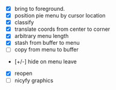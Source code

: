 - [x] bring to foreground. 
- [x] position pie menu by cursor location
- [x] classify
- [x] translate coords from center to corner
- [x] arbitrary menu length
- [x] stash from buffer to menu
- [ ] copy from menu to buffer
- [+/-] hide on menu leave
- [x] reopen
- [ ] nicyfy graphics